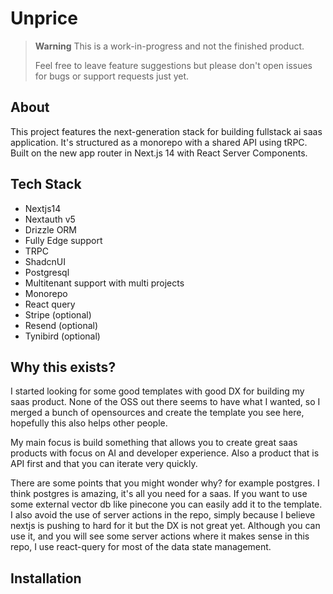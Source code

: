 # Unprice

> **Warning**
> This is a work-in-progress and not the finished product.
>
> Feel free to leave feature suggestions but please don't open issues for bugs or support requests just yet.

## About

This project features the next-generation stack for building fullstack ai saas application. It's structured as a monorepo with a shared API using tRPC. Built on the new app router in Next.js 14 with React Server Components.

## Tech Stack

- Nextjs14
- Nextauth v5
- Drizzle ORM
- Fully Edge support
- TRPC
- ShadcnUI
- Postgresql
- Multitenant support with multi projects
- Monorepo
- React query
- Stripe (optional)
- Resend (optional)
- Tynibird (optional)

## Why this exists?

I started looking for some good templates with good DX for building my saas product. None of the OSS out there seems to have what I wanted, so I merged a bunch of opensources and create the template you see here, hopefully this also helps other people.

My main focus is build something that allows you to create great saas products with focus on AI and developer experience. Also a product that is API first and that you can iterate very quickly.

There are some points that you might wonder why? for example postgres. I think postgres is amazing, it's all you need for a saas. If you want to use some external vector db like pinecone you can easily add it to the template. I also avoid the use of server actions in the repo, simply because I believe nextjs is pushing to hard for it but the DX is not great yet. Although you can use it, and you will see some server actions where it makes sense in this repo, I use react-query for most of the data state management.

## Installation
